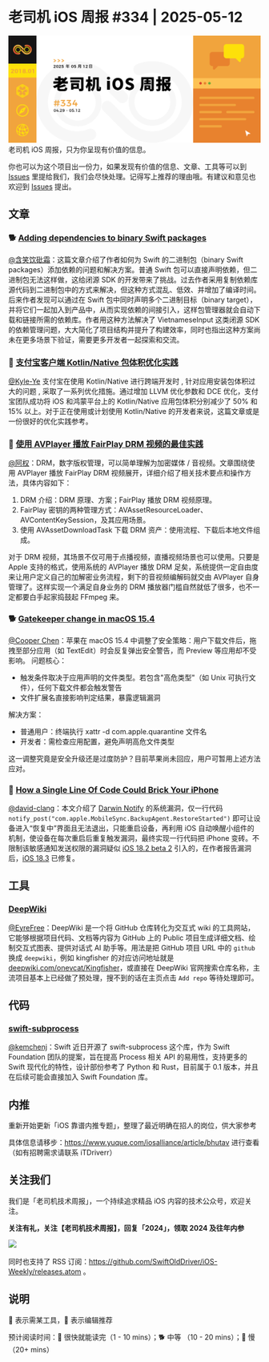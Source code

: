 # 老司机 iOS 周报 #334 | 2025-05-12

![ios-weekly](https://github.com/SwiftOldDriver/iOS-Weekly/blob/master/assets/weekly-header/334.jpg?raw=true)
老司机 iOS 周报，只为你呈现有价值的信息。

你也可以为这个项目出一份力，如果发现有价值的信息、文章、工具等可以到 [Issues](https://github.com/SwiftOldDriver/iOS-Weekly/issues) 里提给我们，我们会尽快处理。记得写上推荐的理由哦。有建议和意见也欢迎到 [Issues](https://github.com/SwiftOldDriver/iOS-Weekly/issues) 提出。

## 文章

### 🐕 [Adding dependencies to binary Swift packages](https://danielsaidi.com/blog/2025/05/02/adding-dependencies-to-binary-swift-packages)

[@含笑饮砒霜](https://weibo.com/chinafishnews/)：这篇文章介绍了作者如何为 Swift 的二进制包（binary Swift packages）添加依赖的问题和解决方案。普通 Swift 包可以直接声明依赖，但二进制包无法这样做，这给闭源 SDK 的开发带来了挑战。过去作者采用复制依赖库源代码到二进制包中的方式来解决，但这种方式混乱、低效、并增加了编译时间。后来作者发现可以通过在 Swift 包中同时声明多个二进制目标（binary target），并将它们一起加入到产品中，从而实现依赖的间接引入，这样包管理器就会自动下载和链接所需的依赖库。作者用这种方法解决了 VietnameseInput 这类闭源 SDK 的依赖管理问题，大大简化了项目结构并提升了构建效率，同时也指出这种方案尚未在更多场景下验证，需要更多开发者一起探索和交流。

### 🐎 [支付宝客户端 Kotlin/Native 包体积优化实践](https://mp.weixin.qq.com/s/vcuo2YJsrn3kQcTNuoLuGQ)

[@Kyle-Ye](https://github.com/Kyle-Ye) 支付宝在使用 Kotlin/Native 进行跨端开发时 , 针对应用安装包体积过大的问题 , 采取了一系列优化措施。通过增加 LLVM 优化参数和 DCE 优化，支付宝团队成功将 iOS 和鸿蒙平台上的 Kotlin/Native 应用包体积分别减少了 50% 和 15% 以上。对于正在使用或计划使用 Kotlin/Native 的开发者来说，这篇文章或是一份很好的优化实践参考。

### 🐢 [使用 AVPlayer 播放 FairPlay DRM 视频的最佳实践](https://mp.weixin.qq.com/s/vnK8GZP9ucvML6GQ7EJkeQ)

[@阿权](https://github.com/bqlin)：DRM，数字版权管理，可以简单理解为加密媒体 / 音视频。文章围绕使用 AVPlayer 播放 FairPlay DRM 视频展开，详细介绍了相关技术要点和操作方法，具体内容如下：

1. DRM 介绍：DRM 原理、方案；FairPlay 播放 DRM 视频原理。
2. FairPlay 密钥的两种管理方式：AVAssetResourceLoader、AVContentKeySession，及其应用场景。
3. 使用 AVAssetDownloadTask 下载 DRM 资产：使用流程、下载后本地文件组成。

对于 DRM 视频，其场景不仅可用于点播视频，直播视频场景也可以使用。只要是 Apple 支持的格式，使用系统的 AVPlayer 播放 DRM 足矣，系统提供一定自由度来让用户定义自己的加解密业务流程，剩下的音视频编解码就交由 AVPlayer 自身管理了。这样实现一个满足自身业务的 DRM 播放器门槛自然就低了很多，也不一定都要白手起家捣鼓起 FFmpeg 来。

### 🐕 [Gatekeeper change in macOS 15.4](https://lapcatsoftware.com/articles/2025/4/8.html)

[@Cooper Chen](https://github.com/cjlcooper)：苹果在 macOS 15.4 中调整了安全策略：用户下载文件后，拖拽至部分应用（如 TextEdit）时会反复弹出安全警告，而 Preview 等应用却不受影响。
问题核心：
- 触发条件取决于应用声明的文件类型。若包含"高危类型"（如 Unix 可执行文件），任何下载文件都会触发警告
- 文件扩展名直接影响判定结果，暴露逻辑漏洞

解决方案：
- 普通用户：终端执行 xattr -d com.apple.quarantine 文件名
- 开发者：需检查应用配置，避免声明高危文件类型

这一调整究竟是安全升级还是过度防护？目前苹果尚未回应，用户可暂用上述方法应对。

### 🐎 [How a Single Line Of Code Could Brick Your iPhone](https://rambo.codes/posts/2025-04-24-how-a-single-line-of-code-could-brick-your-iphone)

[@david-clang](https://github.com/david-clang)：本文介绍了 [Darwin Notify](https://developer.apple.com/documentation/darwinnotify) 的系统漏洞，仅一行代码 `notify_post("com.apple.MobileSync.BackupAgent.RestoreStarted")` 即可让设备进入“恢复中”界面且无法退出，只能重启设备，再利用 iOS 自动唤醒小组件的机制，使设备在每次重启后重复触发漏洞，最终实现一行代码把 iPhone 变砖。不限制该敏感通知发送权限的漏洞疑似 [iOS 18.2 beta 2](https://github.com/blacktop/ipsw-diffs/blob/fee5b3c8c18e4639e74677dd3cc1fa80203e64f6/18_2_22C5109p__vs_18_2_22C5125e/Entitlements.md?plain=1#L2336) 引入的，在作者报告漏洞后，[iOS 18.3](https://support.apple.com/zh-cn/122066) 已修复。

## 工具

### [DeepWiki](https://deepwiki.com/)

[@EyreFree](https://github.com/EyreFree)：DeepWiki 是一个将 GitHub 仓库转化为交互式 wiki 的工具网站，它能够根据项目代码、文档等内容为 GitHub 上的 Public 项目生成详细文档、绘制交互式图表、提供对话式 AI 助手等。用法是把 GitHub 项目 URL 中的 `github` 换成 `deepwiki`，例如 kingfisher 的对应访问地址就是 [deepwiki.com/onevcat/Kingfisher](https://deepwiki.com/onevcat/Kingfisher)，或直接在 DeepWiki 官网搜索仓库名称，主流项目基本上已经做了预处理，搜不到的话在主页点击 `Add repo` 等待处理即可。

## 代码

### [swift-subprocess](https://github.com/swiftlang/swift-subprocess)

[@kemchenj](https://kemchenj.github.io/)：Swift 近日开源了 swift-subprocess 这个库，作为 Swift Foundation 团队的提案，旨在提高 Process 相关 API 的易用性，支持更多的 Swift 现代化的特性，设计部份参考了 Python 和 Rust，目前属于 0.1 版本，并且在后续可能会直接加入 Swift Foundation 库。

## 内推

重新开始更新「iOS 靠谱内推专题」，整理了最近明确在招人的岗位，供大家参考

具体信息请移步：https://www.yuque.com/iosalliance/article/bhutav 进行查看（如有招聘需求请联系 iTDriverr）

## 关注我们

我们是「老司机技术周报」，一个持续追求精品 iOS 内容的技术公众号，欢迎关注。

**关注有礼，关注【老司机技术周报】，回复「2024」，领取 2024 及往年内参**

![](https://github.com/SwiftOldDriver/iOS-Weekly/blob/master/assets/qrcode_for_wechat.jpg?raw=true)

同时也支持了 RSS 订阅：https://github.com/SwiftOldDriver/iOS-Weekly/releases.atom 。

## 说明

🚧 表示需某工具，🌟 表示编辑推荐

预计阅读时间：🐎 很快就能读完（1 - 10 mins）；🐕 中等 （10 - 20 mins）；🐢 慢（20+ mins）
